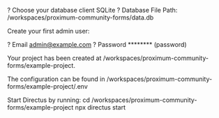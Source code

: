 ? Choose your database client SQLite
? Database File Path: /workspaces/proximum-community-forms/data.db

Create your first admin user:

? Email admin@example.com
? Password ******** (password)

Your project has been created at /workspaces/proximum-community-forms/example-project.

The configuration can be found in /workspaces/proximum-community-forms/example-project/.env

Start Directus by running:
  cd /workspaces/proximum-community-forms/example-project
  npx directus start